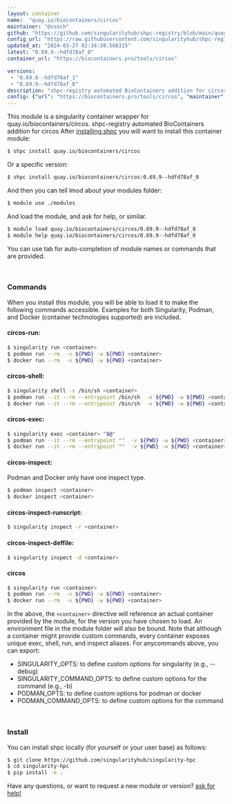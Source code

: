 ```yaml
---
layout: container
name:  "quay.io/biocontainers/circos"
maintainer: "@vsoch"
github: "https://github.com/singularityhub/shpc-registry/blob/main/quay.io/biocontainers/circos/container.yaml"
config_url: "https://raw.githubusercontent.com/singularityhub/shpc-registry/main/quay.io/biocontainers/circos/container.yaml"
updated_at: "2024-03-27 02:34:38.568315"
latest: "0.69.9--hdfd78af_0"
container_url: "https://biocontainers.pro/tools/circos"

versions:
 - "0.69.8--hdfd78af_1"
 - "0.69.9--hdfd78af_0"
description: "shpc-registry automated BioContainers addition for circos"
config: {"url": "https://biocontainers.pro/tools/circos", "maintainer": "@vsoch", "description": "shpc-registry automated BioContainers addition for circos", "latest": {"0.69.9--hdfd78af_0": "sha256:e498952eb3d5aca4a049cc5bf0bd40139f761f2bf0f8b33b3dfab53af43394e0"}, "tags": {"0.69.8--hdfd78af_1": "sha256:6b6ff77d418d0ac3fb3bf30850ce113dc215b4c584e4ee7fd894b4730072e00c", "0.69.9--hdfd78af_0": "sha256:e498952eb3d5aca4a049cc5bf0bd40139f761f2bf0f8b33b3dfab53af43394e0"}, "docker": "quay.io/biocontainers/circos"}
---
```


This module is a singularity container wrapper for quay.io/biocontainers/circos.
shpc-registry automated BioContainers addition for circos
After [installing shpc](#install) you will want to install this container module:


```bash
$ shpc install quay.io/biocontainers/circos
```

Or a specific version:

```bash
$ shpc install quay.io/biocontainers/circos:0.69.9--hdfd78af_0
```

And then you can tell lmod about your modules folder:

```bash
$ module use ./modules
```

And load the module, and ask for help, or similar.

```bash
$ module load quay.io/biocontainers/circos/0.69.9--hdfd78af_0
$ module help quay.io/biocontainers/circos/0.69.9--hdfd78af_0
```

You can use tab for auto-completion of module names or commands that are provided.

<br>

### Commands

When you install this module, you will be able to load it to make the following commands accessible.
Examples for both Singularity, Podman, and Docker (container technologies supported) are included.

#### circos-run:

```bash
$ singularity run <container>
$ podman run --rm  -v ${PWD} -w ${PWD} <container>
$ docker run --rm  -v ${PWD} -w ${PWD} <container>
```

#### circos-shell:

```bash
$ singularity shell -s /bin/sh <container>
$ podman run --it --rm --entrypoint /bin/sh  -v ${PWD} -w ${PWD} <container>
$ docker run --it --rm --entrypoint /bin/sh  -v ${PWD} -w ${PWD} <container>
```

#### circos-exec:

```bash
$ singularity exec <container> "$@"
$ podman run --it --rm --entrypoint ""  -v ${PWD} -w ${PWD} <container> "$@"
$ docker run --it --rm --entrypoint ""  -v ${PWD} -w ${PWD} <container> "$@"
```

#### circos-inspect:

Podman and Docker only have one inspect type.

```bash
$ podman inspect <container>
$ docker inspect <container>
```

#### circos-inspect-runscript:

```bash
$ singularity inspect -r <container>
```

#### circos-inspect-deffile:

```bash
$ singularity inspect -d <container>
```



#### circos

```bash
$ singularity run <container>
$ podman run --rm  -v ${PWD} -w ${PWD} <container>
$ docker run --rm  -v ${PWD} -w ${PWD} <container>
```


In the above, the `<container>` directive will reference an actual container provided
by the module, for the version you have chosen to load. An environment file in the
module folder will also be bound. Note that although a container
might provide custom commands, every container exposes unique exec, shell, run, and
inspect aliases. For anycommands above, you can export:

 - SINGULARITY_OPTS: to define custom options for singularity (e.g., --debug)
 - SINGULARITY_COMMAND_OPTS: to define custom options for the command (e.g., -b)
 - PODMAN_OPTS: to define custom options for podman or docker
 - PODMAN_COMMAND_OPTS: to define custom options for the command

<br>

### Install

You can install shpc locally (for yourself or your user base) as follows:

```bash
$ git clone https://github.com/singularityhub/singularity-hpc
$ cd singularity-hpc
$ pip install -e .
```

Have any questions, or want to request a new module or version? [ask for help!](https://github.com/singularityhub/singularity-hpc/issues)